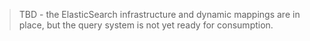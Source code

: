 > TBD - the ElasticSearch infrastructure and dynamic mappings are in place, but the query system is not yet ready for consumption.



